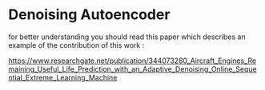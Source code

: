 # Denoising Autoencoder
for better understanding you should read this paper which describes an example of the contribution of this work :

https://www.researchgate.net/publication/344073280_Aircraft_Engines_Remaining_Useful_Life_Prediction_with_an_Adaptive_Denoising_Online_Sequential_Extreme_Learning_Machine
